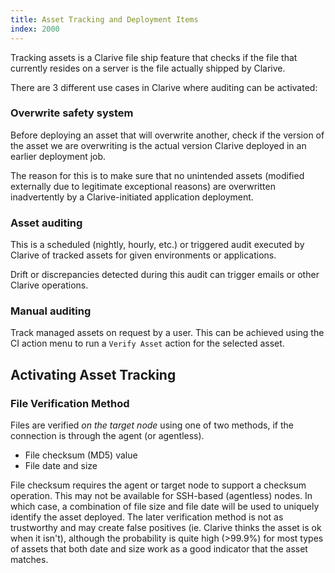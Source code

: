 ```yaml
---
title: Asset Tracking and Deployment Items
index: 2000
---
```


Tracking assets is a Clarive file ship feature
that checks if the file that currently resides
on a server is the file actually shipped by Clarive.

There are 3 different use cases in Clarive where auditing can be activated:

### Overwrite safety system

Before deploying an asset that will overwrite another, check if the version of
the asset we are overwriting is the actual version Clarive deployed in an earlier
deployment job.

The reason for this is to make sure that no unintended assets (modified
externally due to legitimate exceptional reasons) are overwritten inadvertently
by a Clarive-initiated application deployment.

### Asset auditing

This is a scheduled (nightly, hourly, etc.) or triggered audit executed by
Clarive of tracked assets for given environments or applications.

Drift or discrepancies detected during this audit can
trigger emails or other Clarive operations.

### Manual auditing

Track managed assets on request by a user. This can be
achieved using the CI action menu to run a `Verify Asset`
action for the selected asset.

## Activating Asset Tracking

### File Verification Method

Files are verified *on the target node* using one of two methods, if
the connection is through the agent (or agentless).

- File checksum (MD5) value
- File date and size

File checksum requires the agent or target node to support
a checksum operation. This may not be available for SSH-based (agentless)
nodes. In which case, a combination of file size and file date will
be used to uniquely identify the asset deployed. The later verification method
is not as trustworthy and may create false positives (ie. Clarive
thinks the asset is ok when it isn't), although the probability is quite
high (>99.9%) for most types of assets that both date and size work as a good indicator
that the asset matches.

